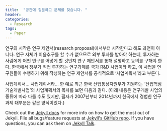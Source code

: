 ```yaml
---
title:  "공간에 질문하고 문제를 찾습니다. "
header:
categories: 
  - Research
tags:
  - Paper
---
```


연구의 시작은 연구 제안서(research proposal)에서부터 시작한다고 해도 과언이 아니다. 연구 자체가 이윤추구를 할 수가 없으므로 외부 투자를 받아야 하는데, 투자하는 사람에게 어떤 연구를 어떻게 할 것인지 연구 제안서를 통해 설명하고 동의를 구해야 한다. 한국에서 정부가 직접 투자하는 연구과제를 국가 R&D 사업이라 하고, 이 사업을 연구원들이 수행하기 위해 작성하는 연구 제안서를 공식적으로 ‘사업계획서’라고 부른다.

사업계획서… 사업계획서라… 한 예로 최근 한국 산업통상자원부가 지원하는 ‘산업핵심기술개발사업’의 사업계획서의 목차를 보면 다음과 같다. (아래 내용은 연구개발 사업의 종류에 따라 다를 수도 있지만, 필자가 2007년부터 2014년까지 한국에서 경험한 연구과제 대부분은 같은 양식이었다.)

Check out the [Jekyll docs][jekyll-docs] for more info on how to get the most out of Jekyll. File all bugs/feature requests at [Jekyll's GitHub repo][jekyll-gh]. If you have questions, you can ask them on [Jekyll Talk][jekyll-talk].

[jekyll-docs]: http://jekyllrb.com/docs/home
[jekyll-gh]:   https://github.com/jekyll/jekyll
[jekyll-talk]: https://talk.jekyllrb.com/
